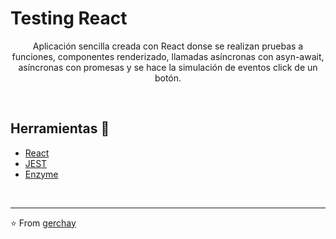 # **Testing React**

<p align="center" >
    Aplicación sencilla creada con React donse se realizan pruebas a funciones, componentes renderizado, llamadas asíncronas con asyn-await, asíncronas con promesas y se hace la simulación de eventos click de un botón. 
</p>
<br/> 

## Herramientas 🚀
- [React](https://es.reactjs.org/) 
- [JEST](https://jestjs.io/)
- [Enzyme](https://enzymejs.github.io/enzyme/)

<br/> 

---

⭐️ From [gerchay](https://github.com/gerchay)